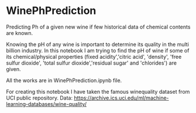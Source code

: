 # WinePhPrediction
Predicting Ph of a given new wine if few historical data of chemical contents are known.

Knowing the pH of any wine is important to determine its quality in the multi billion industry.
In this notebook I am trying to find the pH of wine if some of its chemical/physical properties (fixed acidity','citric acid', 'density', 'free sulfur dioxide', 'total sulfur dioxide','residual sugar' and 'chlorides') are given.

All the works are in WinePhPrediction.ipynb file.

For creating this notebook I have taken the famous winequality dataset from UCI public repository.
Data: https://archive.ics.uci.edu/ml/machine-learning-databases/wine-quality/


